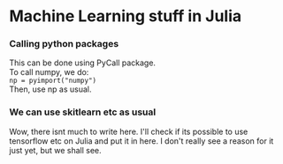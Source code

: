 # Machine Learning stuff in Julia  

### Calling python packages  
This can be done using PyCall package.  
To call numpy, we do:  
```np = pyimport("numpy")```  
Then, use np as usual.  

### We can use skitlearn etc as usual 

Wow, there isnt much to write here. I'll check if its possible to use tensorflow etc on Julia and put it in here. I don't really see a reason for it just yet, but we shall see.  


